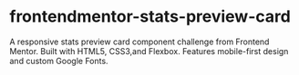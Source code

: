 # frontendmentor-stats-preview-card
A responsive stats preview card component challenge from Frontend Mentor. Built with HTML5, CSS3,and Flexbox. Features mobile-first design and custom Google Fonts.

